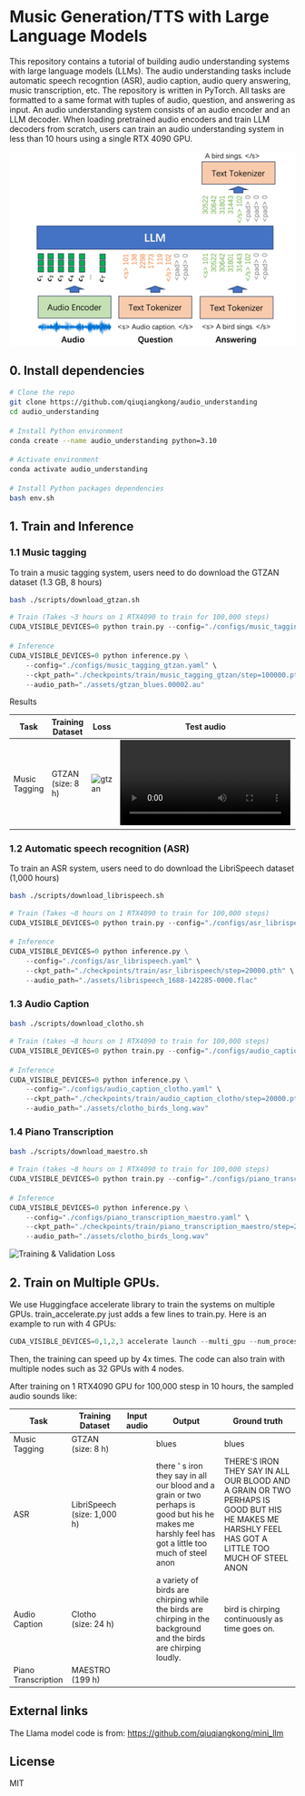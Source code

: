 # Music Generation/TTS with Large Language Models

This repository contains a tutorial of building audio understanding systems with large language models (LLMs). The audio understanding tasks include automatic speech recogntion (ASR), audio caption, audio query answering, music transcription, etc. The repository is written in PyTorch. All tasks are formatted to a same format with tuples of audio, question, and answering as input. An audio understanding system consists of an audio encoder and an LLM decoder. When loading pretrained audio encoders and train LLM decoders from scratch, users can train an audio understanding system in less than 10 hours using a single RTX 4090 GPU.

<img src="./assets/figs/framework.png" width="600">

## 0. Install dependencies

```bash
# Clone the repo
git clone https://github.com/qiuqiangkong/audio_understanding
cd audio_understanding

# Install Python environment
conda create --name audio_understanding python=3.10

# Activate environment
conda activate audio_understanding

# Install Python packages dependencies
bash env.sh
```

## 1. Train and Inference

### 1.1 Music tagging

To train a music tagging system, users need to do download the GTZAN dataset (1.3 GB, 8 hours)

```bash
bash ./scripts/download_gtzan.sh
```

```python
# Train (Takes ~3 hours on 1 RTX4090 to train for 100,000 steps)
CUDA_VISIBLE_DEVICES=0 python train.py --config="./configs/music_tagging_gtzan.yaml"

# Inference
CUDA_VISIBLE_DEVICES=0 python inference.py \
	--config="./configs/music_tagging_gtzan.yaml" \
	--ckpt_path="./checkpoints/train/music_tagging_gtzan/step=100000.pth" \
	--audio_path="./assets/gtzan_blues.00002.au"
```

Results

| Task                | Training Dataset            | Loss                                                                                       | Test audio                                                                      |Output   | Ground truth  |
|---------------------|-----------------------------|--------------------------------------------------------------------------------------------|---------------------------------------------------------------------------------|---------|---------------|
| Music Tagging       | GTZAN (size: 8 h)           | ![gtzan](https://github.com/user-attachments/assets/2966581f-c53b-4ab6-982d-1617531baeca)  | <video src=https://github.com/user-attachments/assets/56d24ec6-ad08-424b-8bd1-f400a9a8abe5)> |blues    | blues         |





### 1.2 Automatic speech recognition (ASR)

To train an ASR system, users need to do download the LibriSpeech dataset (1,000 hours)

```bash
bash ./scripts/download_librispeech.sh
```

```python
# Train (Takes ~8 hours on 1 RTX4090 to train for 100,000 steps)
CUDA_VISIBLE_DEVICES=0 python train.py --config="./configs/asr_librispeech.yaml"

# Inference
CUDA_VISIBLE_DEVICES=0 python inference.py \
	--config="./configs/asr_librispeech.yaml" \
	--ckpt_path="./checkpoints/train/asr_librispeech/step=20000.pth" \
	--audio_path="./assets/librispeech_1688-142285-0000.flac"
```

### 1.3 Audio Caption
```bash
bash ./scripts/download_clotho.sh
```

```python
# Train (takes ~8 hours on 1 RTX4090 to train for 100,000 steps)
CUDA_VISIBLE_DEVICES=0 python train.py --config="./configs/audio_caption_clotho.yaml"

# Inference
CUDA_VISIBLE_DEVICES=0 python inference.py \
	--config="./configs/audio_caption_clotho.yaml" \
	--ckpt_path="./checkpoints/train/audio_caption_clotho/step=20000.pth" \
	--audio_path="./assets/clotho_birds_long.wav"
```

### 1.4 Piano Transcription
```bash
bash ./scripts/download_maestro.sh
```

```python
# Train (takes ~8 hours on 1 RTX4090 to train for 100,000 steps)
CUDA_VISIBLE_DEVICES=0 python train.py --config="./configs/piano_transcription_maestro.yaml"

# Inference
CUDA_VISIBLE_DEVICES=0 python inference.py \
	--config="./configs/piano_transcription_maestro.yaml" \
	--ckpt_path="./checkpoints/train/piano_transcription_maestro/step=20000.pth" \
	--audio_path="./assets/clotho_birds_long.wav"
```

![Training & Validation Loss](assets/result_loss.png)

## 2. Train on Multiple GPUs.

We use Huggingface accelerate library to train the systems on multiple GPUs. train_accelerate.py just adds a few lines to train.py. Here is an example to run with 4 GPUs:

```python
CUDA_VISIBLE_DEVICES=0,1,2,3 accelerate launch --multi_gpu --num_processes 4 train_accelerate.py --config="./configs/asr_librispeech.yaml"
```

Then, the training can speed up by 4x times. The code can also train with multiple nodes such as 32 GPUs with 4 nodes.

After training on 1 RTX4090 GPU for 100,000 stesp in 10 hours, the sampled audio sounds like:


| Task                | Training Dataset            | Input audio                                                              | Output                                                                                                                                               | Ground truth                                                                                                                                       |
|---------------------|-----------------------------|--------------------------------------------------------------------------|------------------------------------------------------------------------------------------------------------------------------------------------------| ---------------------------------------------------------------------------------------------------------------------------------------------------|
| Music Tagging       | GTZAN (size: 8 h)           |                                                                          | blues                                                                                                                                                | blues                                                                                                                                              |
| ASR                 | LibriSpeech (size: 1,000 h) |                                                                          | there ' s iron they say in all our blood and a grain or two perhaps is good but his he makes me harshly feel has got a little too much of steel anon | THERE'S IRON THEY SAY IN ALL OUR BLOOD AND A GRAIN OR TWO PERHAPS IS GOOD BUT HIS HE MAKES ME HARSHLY FEEL HAS GOT A LITTLE TOO MUCH OF STEEL ANON |
| Audio Caption       | Clotho (size: 24 h)         |                                                                          | a variety of birds are chirping while the birds are chirping in the background and the birds are chirping loudly.                                    | bird is chirping continuously as time goes on.                                                                                                     |
| Piano Transcription | MAESTRO (199 h)             |                                                                          | 


























## External links

The Llama model code is from: https://github.com/qiuqiangkong/mini_llm

## License

MIT
